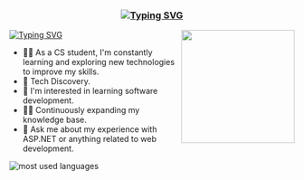 
<link rel="preconnect" href="https://fonts.googleapis.com">
<link rel="preconnect" href="https://fonts.gstatic.com" crossorigin>
<link href="https://fonts.googleapis.com/css2?family=Kalam:wght@300;400;700&display=swap" rel="stylesheet">


<h3 align="center">
<a href="https://git.io/typing-svg"><img src="https://readme-typing-svg.demolab.com?font=Kalam&weight=500&duration=4000&pause=10000&color=F7F7F7&width=435&lines=Welcome+to+Beshoy+Safwat's+profile!+" alt="Typing SVG" /></a>
</h3>
<a href="https://git.io/typing-svg"><img src="https://readme-typing-svg.demolab.com?font=Fira+Code&weight=600&size=25&duration=5500&pause=1500&color=ED3D00&width=750&lines=Focusing+on+.NET+Development.;Always+Learning+New+Things+" alt="Typing SVG" /></a>
<img width="200" align="right" src="https://media1.tenor.com/m/kjXMU4dl8lAAAAAC/hello-world.gif">

- 👨‍💻 As a CS student, I'm constantly learning and exploring new technologies to improve my skills.
- 🧠 Tech Discovery.
- 🌱 I'm interested in learning software development.
- 🏋‍♀ Continuously expanding my knowledge base.
- 💬 Ask me about my experience with ASP.NET or anything related to web development.
  


<img align="left" src="https://github-readme-stats.vercel.app/api/top-langs?username=BeshoySafwat&show_icons=true&locale=en&layout=compact&theme=radical" alt="most used languages" />
